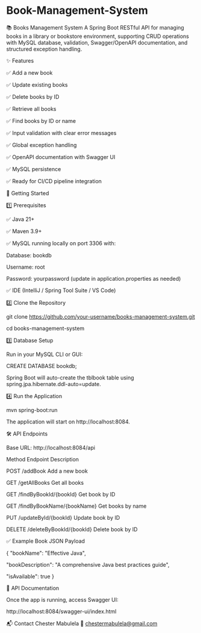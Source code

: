# Book-Management-System

📚 Books Management System
A Spring Boot RESTful API for managing books in a library or bookstore environment, supporting CRUD operations with MySQL database, validation, Swagger/OpenAPI documentation, and structured exception handling.

✨ Features

✅ Add a new book

✅ Update existing books

✅ Delete books by ID

✅ Retrieve all books

✅ Find books by ID or name

✅ Input validation with clear error messages

✅ Global exception handling

✅ OpenAPI documentation with Swagger UI

✅ MySQL persistence

✅ Ready for CI/CD pipeline integration

🚀 Getting Started

1️⃣ Prerequisites

✅ Java 21+

✅ Maven 3.9+

✅ MySQL running locally on port 3306 with:

Database: bookdb

Username: root

Password: yourpassword (update in application.properties as needed)

✅ IDE (IntelliJ / Spring Tool Suite / VS Code)

2️⃣ Clone the Repository

git clone https://github.com/your-username/books-management-system.git

cd books-management-system

3️⃣ Database Setup

Run in your MySQL CLI or GUI:


CREATE DATABASE bookdb;

Spring Boot will auto-create the tblbook table using spring.jpa.hibernate.ddl-auto=update.

4️⃣ Run the Application

mvn spring-boot:run

The application will start on http://localhost:8084.

🛠️ API Endpoints

Base URL: http://localhost:8084/api

Method	Endpoint	Description

POST	/addBook	Add a new book

GET	/getAllBooks	Get all books

GET	/findByBookId/{bookId}	Get book by ID

GET	/findByBookName/{bookName}	Get books by name

PUT	/updateById/{bookId}	Update book by ID

DELETE	/deleteByBookId/{bookId}	Delete book by ID

✅ Example Book JSON Payload

{
  "bookName": "Effective Java",
  
  "bookDescription": "A comprehensive Java best practices guide",
  
  "isAvailable": true
}

📑 API Documentation

Once the app is running, access Swagger UI:

http://localhost:8084/swagger-ui/index.html




📬 Contact
Chester Mabulela
📧 chestermabulela@gmail.com

